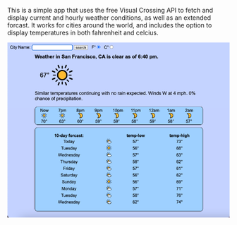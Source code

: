 This is a simple app that uses the free Visual Crossing API to fetch and display current and hourly weather conditions, as well as an extended forcast. It works for cities around the world, and includes the option to display temperatures in both fahrenheit and celcius.

![alt text](<Screen Shot 2024-08-19 at 7.01.55 PM.png>)
